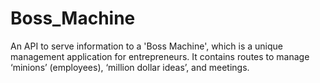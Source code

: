 # Boss_Machine
An API to serve information to a 'Boss Machine', which is a unique management application for entrepreneurs. It contains routes to manage ‘minions’ (employees), ‘million dollar ideas’, and meetings.
